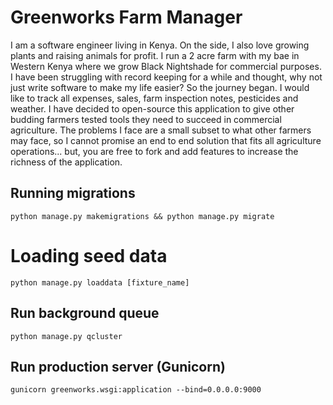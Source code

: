 # Greenworks Farm Manager

I am a software engineer living in Kenya. On the side, I also love growing plants and raising animals for profit. 
I run a 2 acre farm with my bae in Western Kenya where we grow Black Nightshade for commercial purposes. I have 
been struggling with record keeping for a while and thought, why not just write software to make my life easier?
So the journey began. I would like to track all expenses, sales, farm inspection notes, pesticides and weather.
I have decided to open-source this application to give other budding farmers tested tools they need to succeed in 
commercial agriculture. The problems I face are a small subset to what other farmers may face, so I cannot promise 
an end to end solution that fits all agriculture operations... but, you are free to fork and add features to 
increase the richness of the application.

## Running migrations
```
python manage.py makemigrations && python manage.py migrate
```

# Loading seed data
```
python manage.py loaddata [fixture_name]
```

## Run background queue
```
python manage.py qcluster
```

## Run production server (Gunicorn)
```
gunicorn greenworks.wsgi:application --bind=0.0.0.0:9000
```